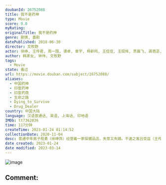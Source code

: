 ```yaml
---
doubanId: 26752088
title: 我不是药神
type: Movie
score: 9.0
myRating: 
originalTitle: 我不是药神
genre: 剧情, 喜剧
datePublished: 2018-06-30
director: 文牧野
actor: 徐峥, 王传君, 周一围, 谭卓, 章宇, 杨新鸣, 王佳佳, 王砚辉, 贾晨飞, 龚蓓苾, 宁浩, 李乃文, 岳小军, 苇青, 富冠铭, 巴拉特·巴蒂, 喜利图, 张海艳, 朱耕佑, 张子贤, 邓飞, 任洛敏, 杜子蓝, 刘兴雷, 杜家毅, 宁晓志, 刘頔, 马千壹, 石强, 甘昀宸, 何李宁, 陈翃, 朱卫民, 吴健, 姜蓉蓉
author: 韩家女, 钟伟, 文牧野
tags:
  - Movie
state: 看过
url: https://movie.douban.com/subject/26752088/
aliases:
  - 中国药神
  - 印度药神
  - 印度药商
  - 生命之路
  - Dying_to_Survive
  - Drug_Dealer
country: 中国大陆
language: 汉语普通话, 英语, 上海话, 印地语
IMDb: tt7362036
time: 117分钟
createTime: 2023-01-24 01:14:52
collectionDate: 2020-11-04
desc: 普通中年男子程勇（徐峥饰）经营着一家保健品店，失意又失婚。不速之客吕受益（王传君饰）的到来，让他开辟了一条去印度买药做“代购”的新事业，虽然困难重重，但他在这条“买药之路”上发现了商机，一发不可收...
date created: 2023-01-24
date modified: 2023-03-14
---
```


![image](p2561305376.jpg)

Comment:
---
